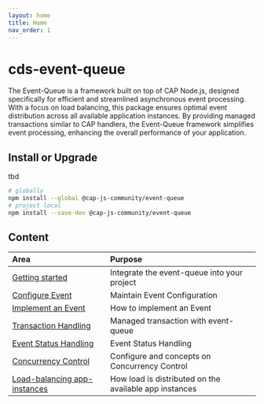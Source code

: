 ```yaml
---
layout: home
title: Home
nav_order: 1
---
```


# cds-event-queue

The Event-Queue is a framework built on top of CAP Node.js, designed specifically for efficient and
streamlined asynchronous event processing. With a focus on load balancing, this package ensures optimal
event distribution across all available application instances. By providing managed transactions similar to CAP
handlers,
the Event-Queue framework simplifies event processing, enhancing the overall performance of your application.

## Install or Upgrade

tbd

```bash
# globally
npm install --global @cap-js-community/event-queue
# project local
npm install --save-dev @cap-js-community/event-queue
```

## Content

| Area                                         | Purpose                                                |
| :------------------------------------------- | :----------------------------------------------------- |
| [Getting started](setup)                     | Integrate the event-queue into your project            |
| [Configure Event](configure-event)           | Maintain Event Configuration                           |
| [Implement an Event](implement-event)        | How to implement an Event                              |
| [Transaction Handling](transaction-handling) | Managed transaction with event-queue                   |
| [Event Status Handling](status-handling)     | Event Status Handling                                  |
| [Concurrency Control](setup)                 | Configure and concepts on Concurrency Control          |
| [Load-balancing app-instances](setup)        | How load is distributed on the available app instances |
